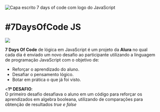 ![Capa escrito 7 days of code com logo do JavaScript](https://user-images.githubusercontent.com/65081990/233074871-272d22e8-031d-456a-b2e9-27e1a333641b.png)
# #7DaysOfCode JS
<img src="https://img.shields.io/badge/Status-Em%20Desenvolvimento-orange">
<p> <strong>7 Days Of Code</strong> de lógica em JavaScript é um projeto da <strong>Alura</strong> no qual cada dia é enviado um novo desafio ao participante utilizando
a linguagem de programação JavaScript com o objetivo de:</p>
  <ul>
    <li>Reforçar o aprendizado do aluno.</li>
    <li>Desafiar o pensamento lógico.</li>
    <li>Botar em prática o que já foi visto.</li>
   </ul>
<<strong>1º DESAFIO</strong>: 
<br>
O primeiro desafio desafiava o aluno em um código para reforçar os aprendizados em algebra booleana, utilizando de comparações para obtenção de resultados <em>true</m> e <em>false</m>

